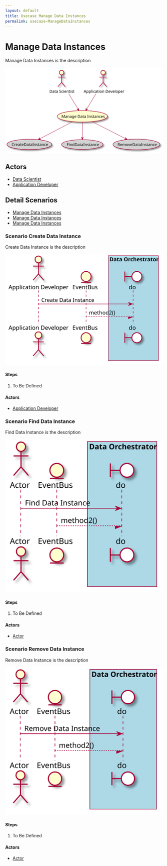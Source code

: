```yaml
---
layout: default
title: Usecase Manage Data Instances
permalink: usecase-ManageDataInstances
---
```


# Manage Data Instances

Manage Data Instances is the description

![Activities Diagram](./activities.svg)

## Actors

* [Data Scientist](actor-datascientist)
* [Application Developer](actor-applicationdeveloper)


## Detail Scenarios

* [Manage Data Instances](#scenario-CreateDataInstance)
* [Manage Data Instances](#scenario-FindDataInstance)
* [Manage Data Instances](#scenario-RemoveDataInstance)

  
### Scenario Create Data Instance

Create Data Instance is the description

![Scenario nameNoSpaces](./CreateDataInstance.svg)

#### Steps

1. To Be Defined


#### Actors

* [Application Developer](actor-applicationdeveloper)


### Scenario Find Data Instance

Find Data Instance is the description

![Scenario nameNoSpaces](./FindDataInstance.svg)

#### Steps

1. To Be Defined


#### Actors

* [Actor](actor-actor)


### Scenario Remove Data Instance

Remove Data Instance is the description

![Scenario nameNoSpaces](./RemoveDataInstance.svg)

#### Steps

1. To Be Defined


#### Actors

* [Actor](actor-actor)



